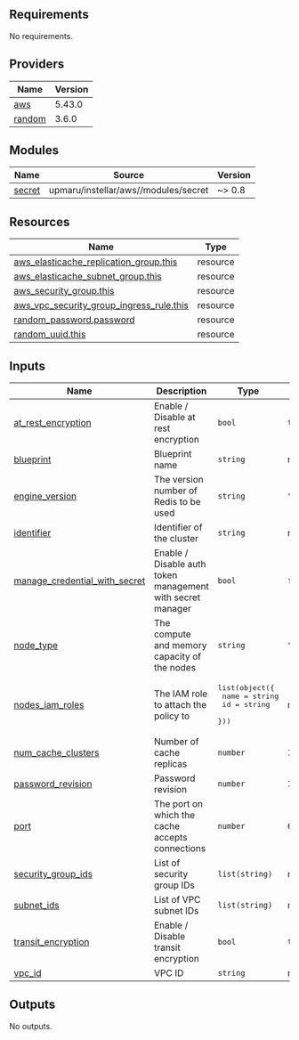 <!-- BEGIN_TF_DOCS -->
## Requirements

No requirements.

## Providers

| Name | Version |
|------|---------|
| <a name="provider_aws"></a> [aws](#provider\_aws) | 5.43.0 |
| <a name="provider_random"></a> [random](#provider\_random) | 3.6.0 |

## Modules

| Name | Source | Version |
|------|--------|---------|
| <a name="module_secret"></a> [secret](#module\_secret) | upmaru/instellar/aws//modules/secret | ~> 0.8 |

## Resources

| Name | Type |
|------|------|
| [aws_elasticache_replication_group.this](https://registry.terraform.io/providers/hashicorp/aws/latest/docs/resources/elasticache_replication_group) | resource |
| [aws_elasticache_subnet_group.this](https://registry.terraform.io/providers/hashicorp/aws/latest/docs/resources/elasticache_subnet_group) | resource |
| [aws_security_group.this](https://registry.terraform.io/providers/hashicorp/aws/latest/docs/resources/security_group) | resource |
| [aws_vpc_security_group_ingress_rule.this](https://registry.terraform.io/providers/hashicorp/aws/latest/docs/resources/vpc_security_group_ingress_rule) | resource |
| [random_password.password](https://registry.terraform.io/providers/hashicorp/random/latest/docs/resources/password) | resource |
| [random_uuid.this](https://registry.terraform.io/providers/hashicorp/random/latest/docs/resources/uuid) | resource |

## Inputs

| Name | Description | Type | Default | Required |
|------|-------------|------|---------|:--------:|
| <a name="input_at_rest_encryption"></a> [at\_rest\_encryption](#input\_at\_rest\_encryption) | Enable / Disable at rest encryption | `bool` | `true` | no |
| <a name="input_blueprint"></a> [blueprint](#input\_blueprint) | Blueprint name | `string` | n/a | yes |
| <a name="input_engine_version"></a> [engine\_version](#input\_engine\_version) | The version number of Redis to be used | `string` | `"7.0"` | no |
| <a name="input_identifier"></a> [identifier](#input\_identifier) | Identifier of the cluster | `string` | n/a | yes |
| <a name="input_manage_credential_with_secret"></a> [manage\_credential\_with\_secret](#input\_manage\_credential\_with\_secret) | Enable / Disable auth token management with secret manager | `bool` | `false` | no |
| <a name="input_node_type"></a> [node\_type](#input\_node\_type) | The compute and memory capacity of the nodes | `string` | `"cache.t3.micro"` | no |
| <a name="input_nodes_iam_roles"></a> [nodes\_iam\_roles](#input\_nodes\_iam\_roles) | The IAM role to attach the policy to | <pre>list(object({<br>    name = string<br>    id   = string<br>  }))</pre> | n/a | yes |
| <a name="input_num_cache_clusters"></a> [num\_cache\_clusters](#input\_num\_cache\_clusters) | Number of cache replicas | `number` | `1` | no |
| <a name="input_password_revision"></a> [password\_revision](#input\_password\_revision) | Password revision | `number` | `1` | no |
| <a name="input_port"></a> [port](#input\_port) | The port on which the cache accepts connections | `number` | `6379` | no |
| <a name="input_security_group_ids"></a> [security\_group\_ids](#input\_security\_group\_ids) | List of security group IDs | `list(string)` | n/a | yes |
| <a name="input_subnet_ids"></a> [subnet\_ids](#input\_subnet\_ids) | List of VPC subnet IDs | `list(string)` | n/a | yes |
| <a name="input_transit_encryption"></a> [transit\_encryption](#input\_transit\_encryption) | Enable / Disable transit encryption | `bool` | `true` | no |
| <a name="input_vpc_id"></a> [vpc\_id](#input\_vpc\_id) | VPC ID | `string` | n/a | yes |

## Outputs

No outputs.
<!-- END_TF_DOCS -->